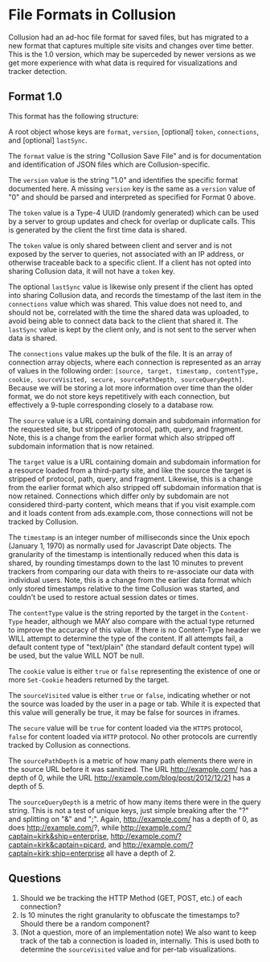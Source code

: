 # File Formats in Collusion

Collusion had an ad-hoc file format for saved files, but has migrated to a new format that captures multiple site visits and changes over time better. This is the 1.0 version, which may be superceded by newer versions as we get more experience with what data is required for visualizations and tracker detection.

## Format 1.0

This format has the following structure:

A root object whose keys are `format`, `version`, [optional] `token`, `connections`, and [optional] `lastSync`. 

The `format` value is the string "Collusion Save File" and is for documentation and identification of JSON files which are Collusion-specific. 

The `version` value is the string "1.0" and identifies the specific format documented here. A missing `version` key is the same as a `version` value of "0" and should be parsed and interpreted as specified for Format 0 above. 

The `token` value is a Type-4 UUID (randomly generated) which can be used by a server to group updates and check for overlap or duplicate calls. This is generated by the client the first time data is shared.

The `token` value is only shared between client and server and is not exposed by the server to queries, not associated with an IP address, or otherwise traceable back to a specific client. If a client has not opted into sharing Collusion data, it will not have a `token` key. 

The optional `lastSync` value is likewise only present if the client has opted into sharing Collusion data, and records the timestamp of the last item in the `connections` value which was shared. This value does not need to, and should not be, correlated with the time the shared data was uploaded, to avoid being able to connect data back to the client that shared it. The `lastSync` value is kept by the client only, and is not sent to the server when data is shared.

The `connections` value makes up the bulk of the file. It is an array of connection array objects, where each connection is represented as an array of values in the following order: `[source, target, timestamp, contentType, cookie, sourceVisited, secure, sourcePathDepth, sourceQueryDepth]`. Because we will be storing a lot more information over time than the older format, we do not store keys repetitively with each connection, but effectively a 9-tuple corresponding closely to a database row.

The `source` value is a URL containing domain and subdomain information for the requested site, but stripped of protocol, path, query, and fragment. Note, this is a change from the earlier format which also stripped off subdomain information that is now retained.

The `target` value is a URL containing domain and subdomain information for a resource loaded from a third-party site, and like the source the target is stripped of protocol, path, query, and fragment. Likewise, this is a change from the earlier format which also stripped off subdomain information that is now retained. Connections which differ only by subdomain are not considered third-party content, which means that if you visit example.com and it loads content from ads.example.com, those connections will not be tracked by Collusion.

The `timestamp` is an integer number of milliseconds since the Unix epoch (January 1, 1970) as normally used for Javascript Date objects. The granularity of the timestamp is intentionally reduced when this data is shared, by rounding timestamps down to the last 10 minutes to prevent trackers from comparing our data with theirs to re-associate our data with individual users. Note, this is a change from the earlier data format which only stored timestamps relative to the time Collusion was started, and couldn't be used to restore actual session dates or times.

The `contentType` value is the string reported by the target in the `Content-Type` header, although we MAY also compare with the actual type returned to improve the accuracy of this value. If there is no Content-Type header we WILL attempt to determine the type of the content. If all attempts fail, a default content type of "text/plain" (the standard default content type) will be used, but the value WILL NOT be null.

The `cookie` value is either `true` or `false` representing the existence of one or more `Set-Cookie` headers returned by the target.

The `sourceVisited` value is either `true` or `false`, indicating whether or not the source was loaded by the user in a page or tab. While it is expected that this value will generally be true, it may be false for sources in iframes.

The `secure` value will be `true` for content loaded via the `HTTPS` protocol, `false` for content loaded via `HTTP` protocol. No other protocols are currently tracked by Collusion as connections.

The `sourcePathDepth` is a metric of how many path elements there were in the source URL before it was sanitized. The URL http://example.com/ has a depth of 0, while the URL http://example.com/blog/post/2012/12/21 has a depth of 5.

The `sourceQueryDepth` is a metric of how many items there were in the query string. This is not a test of unique keys, just simple breaking after the "?" and splitting on "&" and ";". Again, http://example.com/ has a depth of 0, as does http://example.com/?, while http://example.com/?captain=kirk&ship=enterprise, http://example.com/?captain=kirk&captain=picard, and http://example.com/?captain=kirk;ship=enterprise all have a depth of 2.

## Questions

1. Should we be tracking the HTTP Method (GET, POST, etc.) of each connection?
2. Is 10 minutes the right granularity to obfuscate the timestamps to? Should there be a random component?
3. (Not a question, more of an implementation note) We also want to keep track of the tab a connection is loaded in, internally. This is used both to determine the `sourceVisited` value and for per-tab visualizations.
